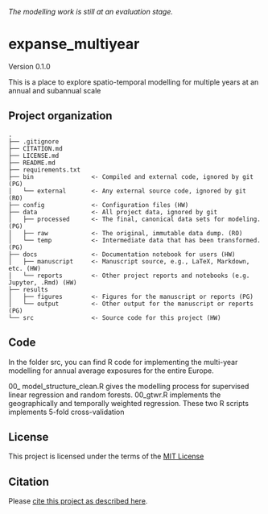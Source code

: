 *The modelling work is still at an evaluation stage.*

# expanse_multiyear

Version 0.1.0

This is a place to explore spatio-temporal modelling for multiple years at an annual and subannual scale


## Project organization

```
.
├── .gitignore
├── CITATION.md
├── LICENSE.md
├── README.md
├── requirements.txt
├── bin                <- Compiled and external code, ignored by git (PG)
│   └── external       <- Any external source code, ignored by git (RO)
├── config             <- Configuration files (HW)
├── data               <- All project data, ignored by git
│   ├── processed      <- The final, canonical data sets for modeling. (PG)
│   ├── raw            <- The original, immutable data dump. (RO)
│   └── temp           <- Intermediate data that has been transformed. (PG)
├── docs               <- Documentation notebook for users (HW)
│   ├── manuscript     <- Manuscript source, e.g., LaTeX, Markdown, etc. (HW)
│   └── reports        <- Other project reports and notebooks (e.g. Jupyter, .Rmd) (HW)
├── results
│   ├── figures        <- Figures for the manuscript or reports (PG)
│   └── output         <- Other output for the manuscript or reports (PG)
└── src                <- Source code for this project (HW)

```

## Code

In the folder src, you can find R code for implementing the multi-year modelling for annual average exposures for the entire Europe. 

00_ model_structure_clean.R gives the modelling process for supervised linear regression and random forests.
00_gtwr.R implements the geographically and temporally weighted regression.
These two R scripts implements 5-fold cross-validation 

## License

This project is licensed under the terms of the [MIT License](/LICENSE.md)

## Citation

Please [cite this project as described here](/CITATION.md).

